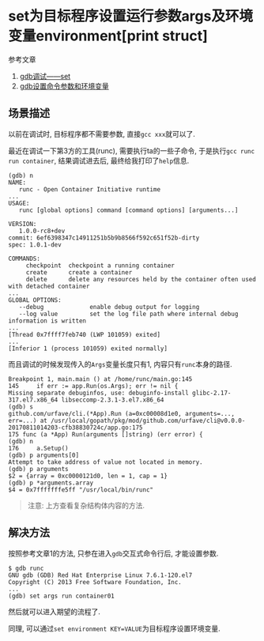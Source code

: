 # set为目标程序设置运行参数args及环境变量environment[print struct]

参考文章

1. [gdb调试——set](https://blog.csdn.net/huqinwei987/article/details/50706743)
2. [gdb设置命令参数和环境变量](https://blog.csdn.net/weixin_43085694/article/details/105331388)

## 场景描述

以前在调试时, 目标程序都不需要参数, 直接`gcc xxx`就可以了.

最近在调试一下第3方的工具(runc), 需要执行ta的一些子命令, 于是执行`gcc runc run container`, 结果调试进去后, 最终给我打印了`help`信息.

```
(gdb) n
NAME:
   runc - Open Container Initiative runtime
...
USAGE:
   runc [global options] command [command options] [arguments...]

VERSION:
   1.0.0-rc8+dev
commit: 6ef6398347c14911251b5b9b8566f592c651f52b-dirty
spec: 1.0.1-dev

COMMANDS:
     checkpoint  checkpoint a running container
     create      create a container
     delete      delete any resources held by the container often used with detached container
...
GLOBAL OPTIONS:
   --debug             enable debug output for logging
   --log value         set the log file path where internal debug information is written
...
[Thread 0x7ffff7feb740 (LWP 101059) exited]
...
[Inferior 1 (process 101059) exited normally]
```

而且调试的时候发现传入的`Args`变量长度只有1, 内容只有`runc`本身的路径.

```
Breakpoint 1, main.main () at /home/runc/main.go:145
145		if err := app.Run(os.Args); err != nil {
Missing separate debuginfos, use: debuginfo-install glibc-2.17-317.el7.x86_64 libseccomp-2.3.1-3.el7.x86_64
(gdb) s
github.com/urfave/cli.(*App).Run (a=0xc00008d1e0, arguments=..., err=...) at /usr/local/gopath/pkg/mod/github.com/urfave/cli@v0.0.0-20170811014203-cfb38830724c/app.go:175
175	func (a *App) Run(arguments []string) (err error) {
(gdb) n
176		a.Setup()
(gdb) p arguments[0]
Attempt to take address of value not located in memory.
(gdb) p arguments
$2 = {array = 0xc0000121d0, len = 1, cap = 1}
(gdb) p *arguments.array
$4 = 0x7fffffffe5ff "/usr/local/bin/runc"
```

> 注意: 上方查看复杂结构体内容的方法.

## 解决方法

按照参考文章1的方法, 只参在进入`gdb`交互式命令行后, 才能设置参数.

```console
$ gdb runc
GNU gdb (GDB) Red Hat Enterprise Linux 7.6.1-120.el7
Copyright (C) 2013 Free Software Foundation, Inc.
...
(gdb) set args run container01
```

然后就可以进入期望的流程了.

同理, 可以通过`set environment KEY=VALUE`为目标程序设置环境变量.
